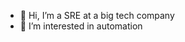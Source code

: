 - 👋 Hi, I’m a SRE at a big tech company
- 👀 I’m interested in automation

<!---
Dracufat/Dracufat is a ✨ special ✨ repository because its `README.md` (this file) appears on your GitHub profile.
You can click the Preview link to take a look at your changes.
--->
